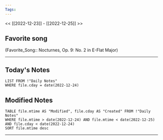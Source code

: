 ```yaml
---
Tags:
---
```

<< [[2022-12-23]] - [[2022-12-25]] >>
## Favorite song
(Favorite_Song:: Nocturnes, Op. 9: No. 2 in E-Flat Major)
___
## Today's Notes
```dataview
LIST FROM !"Daily Notes"
WHERE file.cday = date(2022-12-24)
```
## Modified Notes
```dataview
TABLE file.mtime AS "Modified", file.cday AS "Created" FROM !"Daily Notes" 
WHERE file.mtime > date(2022-12-24) AND file.mtime < date(2022-12-25) AND file.cday < date(2022-12-24)
SORT file.mtime desc
```
___
